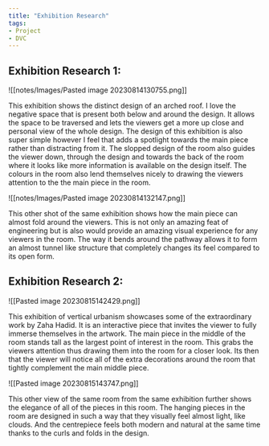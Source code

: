 ```yaml
---
title: "Exhibition Research"
tags:
- Project
- DVC
---
```

## Exhibition Research 1:
![[notes/Images/Pasted image 20230814130755.png]]

This exhibition shows the distinct design of an arched roof. I love the negative  space that is present both below and around the design. It allows the space to be traversed and lets the viewers get a more up close and personal view of the whole design. The design of this exhibition is also super simple however I feel that adds a spotlight towards the main piece rather than distracting from it. The slopped design of the room also guides the viewer down, through the design and towards the back of the room where it looks like more information is available on the design itself. The colours in the room also lend themselves nicely to drawing the viewers attention to the the main piece in the room.

![[notes/Images/Pasted image 20230814132147.png]]

This other shot of the same exhibition shows how the main piece can almost fold around the viewers. This is not only an amazing feat of engineering but is also would provide an amazing visual experience for any viewers in the room. The way it bends around the pathway allows it to form an almost tunnel like structure that completely changes its feel compared to its open form.

## Exhibition Research 2:
![[Pasted image 20230815142429.png]]

This exhibition of vertical urbanism showcases some of the extraordinary work by Zaha Hadid. It is an interactive piece that invites the viewer to fully immerse themselves in the artwork. The main piece in the middle of the room stands tall as the largest point of interest in the room. This grabs the viewers attention thus drawing them into the room for a closer look. Its then that the viewer will notice all of the extra decorations around the room that tightly complement the main middle piece.

![[Pasted image 20230815143747.png]]

This other view of the same room from the same exhibition further shows the elegance of all of the pieces in this room. The hanging pieces in the room are designed in such a way that they visually feel almost light, like clouds. And the centrepiece feels both modern and natural at the same time thanks to the curls and folds in the design.





